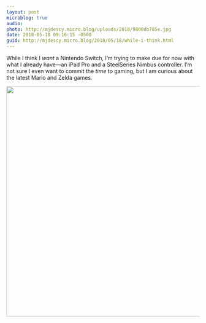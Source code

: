 ```yaml
---
layout: post
microblog: true
audio: 
photo: http://mjdescy.micro.blog/uploads/2018/9800db785e.jpg
date: 2018-05-18 09:16:15 -0500
guid: http://mjdescy.micro.blog/2018/05/18/while-i-think.html
---
```

While I think I _want_ a Nintendo Switch, I’m trying to make due for now with what I already have—an iPad Pro and a SteelSeries Nimbus controller. I’m not sure I even want to commit the _time_ to gaming, but I am curious about the latest Mario and Zelda games.

<img src="http://mjdescy.micro.blog/uploads/2018/9800db785e.jpg" width="600" height="600" />
